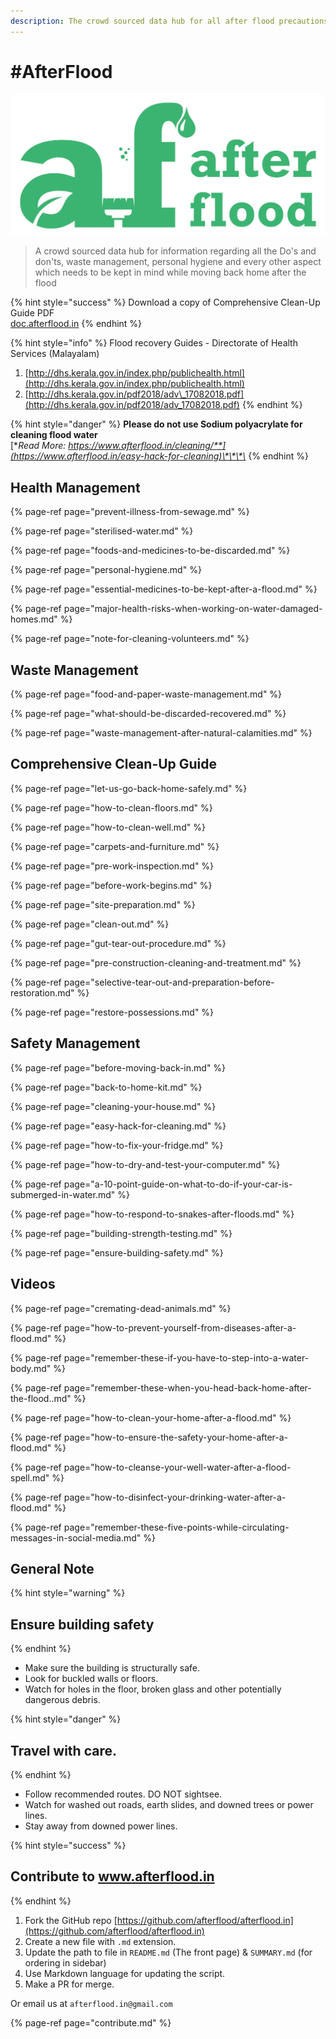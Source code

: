 ```yaml
---
description: The crowd sourced data hub for all after flood precautions
---
```


# \#AfterFlood

![](.gitbook/assets/afterflood-logo-0x.jpg)

> A crowd sourced data hub for information regarding all the Do's and don'ts, waste management, personal hygiene and every other aspect which needs to be kept in mind while moving back home after the flood

{% hint style="success" %}
Download a copy of Comprehensive Clean-Up Guide PDF  
[doc.afterflood.in](http://doc.afterflood.in/)
{% endhint %}

{% hint style="info" %}
Flood recovery Guides - Directorate of Health Services \(Malayalam\)

1. [http://dhs.kerala.gov.in/index.php/publichealth.html](http://dhs.kerala.gov.in/index.php/publichealth.html)
2. [http://dhs.kerala.gov.in/pdf2018/adv\_17082018.pdf](http://dhs.kerala.gov.in/pdf2018/adv_17082018.pdf)
{% endhint %}

{% hint style="danger" %}
**Please do not use Sodium polyacrylate for cleaning flood water**  
[**Read More: https://www.afterflood.in/cleaning/**](https://www.afterflood.in/easy-hack-for-cleaning)\*\*\*\*
{% endhint %}

## Health Management

{% page-ref page="prevent-illness-from-sewage.md" %}

{% page-ref page="sterilised-water.md" %}

{% page-ref page="foods-and-medicines-to-be-discarded.md" %}

{% page-ref page="personal-hygiene.md" %}

{% page-ref page="essential-medicines-to-be-kept-after-a-flood.md" %}

{% page-ref page="major-health-risks-when-working-on-water-damaged-homes.md" %}

{% page-ref page="note-for-cleaning-volunteers.md" %}

## Waste Management

{% page-ref page="food-and-paper-waste-management.md" %}

{% page-ref page="what-should-be-discarded-recovered.md" %}

{% page-ref page="waste-management-after-natural-calamities.md" %}

## Comprehensive Clean-Up Guide

{% page-ref page="let-us-go-back-home-safely.md" %}

{% page-ref page="how-to-clean-floors.md" %}

{% page-ref page="how-to-clean-well.md" %}

{% page-ref page="carpets-and-furniture.md" %}

{% page-ref page="pre-work-inspection.md" %}

{% page-ref page="before-work-begins.md" %}

{% page-ref page="site-preparation.md" %}

{% page-ref page="clean-out.md" %}

{% page-ref page="gut-tear-out-procedure.md" %}

{% page-ref page="pre-construction-cleaning-and-treatment.md" %}

{% page-ref page="selective-tear-out-and-preparation-before-restoration.md" %}

{% page-ref page="restore-possessions.md" %}

## Safety  Management

{% page-ref page="before-moving-back-in.md" %}

{% page-ref page="back-to-home-kit.md" %}

{% page-ref page="cleaning-your-house.md" %}

{% page-ref page="easy-hack-for-cleaning.md" %}

{% page-ref page="how-to-fix-your-fridge.md" %}

{% page-ref page="how-to-dry-and-test-your-computer.md" %}

{% page-ref page="a-10-point-guide-on-what-to-do-if-your-car-is-submerged-in-water.md" %}

{% page-ref page="how-to-respond-to-snakes-after-floods.md" %}

{% page-ref page="building-strength-testing.md" %}

{% page-ref page="ensure-building-safety.md" %}

## Videos

{% page-ref page="cremating-dead-animals.md" %}

{% page-ref page="how-to-prevent-yourself-from-diseases-after-a-flood.md" %}

{% page-ref page="remember-these-if-you-have-to-step-into-a-water-body.md" %}

{% page-ref page="remember-these-when-you-head-back-home-after-the-flood..md" %}

{% page-ref page="how-to-clean-your-home-after-a-flood.md" %}

{% page-ref page="how-to-ensure-the-safety-your-home-after-a-flood.md" %}

{% page-ref page="how-to-cleanse-your-well-water-after-a-flood-spell.md" %}

{% page-ref page="how-to-disinfect-your-drinking-water-after-a-flood.md" %}

{% page-ref page="remember-these-five-points-while-circulating-messages-in-social-media.md" %}

## General Note

{% hint style="warning" %}
## Ensure building safety
{% endhint %}

* Make sure the building is structurally safe.
* Look for buckled walls or floors.
* Watch for holes in the floor, broken glass and other potentially dangerous debris.

{% hint style="danger" %}
## **Travel with care.**
{% endhint %}

* Follow recommended routes. DO NOT sightsee.
* Watch for washed out roads, earth slides, and downed trees or power lines.
* Stay away from downed power lines.

{% hint style="success" %}
## Contribute to www.afterflood.in
{% endhint %}

1. Fork the GitHub repo [https://github.com/afterflood/afterflood.in](https://github.com/afterflood/afterflood.in)
2. Create a new file with `.md` extension.
3. Update the path to file in `README.md` \(The front page\) & `SUMMARY.md` \(for ordering in sidebar\)
4. Use Markdown language for updating the script.
5. Make a PR for merge.

Or email us at `afterflood.in@gmail.com`

{% page-ref page="contribute.md" %}

